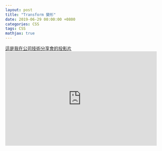 ```yaml
---
layout: post
title: "Transform 變形"
date: 2019-06-29 00:00:00 +0800
categories: CSS
tags: CSS
mathjax: true
---
```


<a class="slide-link" href="https://docs.google.com/presentation/d/e/2PACX-1vRA5ySlFu1cMgRsaPIQO-GPCq6ZGXayFkOhjnZqWHUNI3WsM1SBUjMqH9wcZkURGC6fyLy_oocOOW1d/pub?start=false&loop=false&delayms=3000" target="_blank">
    這是我在公司技術分享會的投影片
</a>

<div class="slide">
    <iframe src="https://docs.google.com/presentation/d/e/2PACX-1vRA5ySlFu1cMgRsaPIQO-GPCq6ZGXayFkOhjnZqWHUNI3WsM1SBUjMqH9wcZkURGC6fyLy_oocOOW1d/embed?start=false&loop=false&delayms=3000" frameborder="0" width="480" height="299" allowfullscreen="true" mozallowfullscreen="true" webkitallowfullscreen="true"></iframe>
</div>
